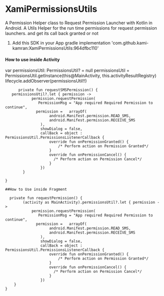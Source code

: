 # XamiPermissionsUtils
A Permission Helper class to Request Permission Launcher with Kotlin in Android. A Utils Helper for the run time permissions for request permission launchers. and get its call back granted or not

1) Add this SDK in your App gradle
implementation 'com.github.kami-kamran:XamiPermissionsUtils:964dfbc110'

 #### How to use inside Activity ####
var permissionsUtil: PermissionsUtil? = null
 permissionsUtil = PermissionsUtil.getInstance(this@MainActivity, this.activityResultRegistry)
        lifecycle.addObserver(permissionsUtil!!)
        
        
          private fun requestSMSPermission() {
       permissionsUtil?.let { permission ->
                permission.requestPermission(
                   PermissionMsg = "App required Required Permission to continue",
                  permission =   arrayOf(
                        android.Manifest.permission.READ_SMS,
                        android.Manifest.permission.RECEIVE_SMS
                    ),
                    showDialog = false,
                    callBack = object : PermissionsUtil.PermissionsListenerCallback {
                        override fun onPermissionGranted() {
                            /* Perform action on Permission Granted*/
                        }
                        override fun onPermissionCancel() {
                          /* Perform action on Permission Cancel*/
                        }
                    })
            }

    }
    
    ##How to Use inside Fragment
    
      private fun requestPermission() {
            (activity as MainActivity).permissionsUtil?.let { permission ->
                permission.requestPermission(
                   PermissionMsg = "App required Required Permission to continue",
                  permission =   arrayOf(
                        android.Manifest.permission.READ_SMS,
                        android.Manifest.permission.RECEIVE_SMS
                    ),
                    showDialog = false,
                    callBack = object : PermissionsUtil.PermissionsListenerCallback {
                        override fun onPermissionGranted() {
                            /* Perform action on Permission Granted*/
                        }
                        override fun onPermissionCancel() {
                          /* Perform action on Permission Cancel*/
                        }
                    })
        }
    }
        
